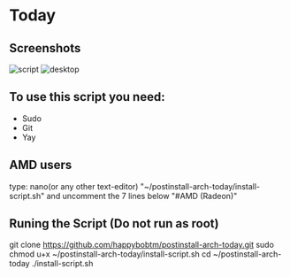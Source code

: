 # Today

## Screenshots
![script]()
![desktop](https://imgur.com/a/N7tTT1B)

## To use this script you need:
- Sudo
- Git
- Yay

## AMD users
type: nano(or any other text-editor) "~/postinstall-arch-today/install-script.sh" and uncomment the 7 lines below "#AMD (Radeon)"

## Runing the Script (Do not run as root)
git clone https://github.com/happybobtm/postinstall-arch-today.git
sudo chmod u+x ~/postinstall-arch-today/install-script.sh
cd ~/postinstall-arch-today
./install-script.sh
